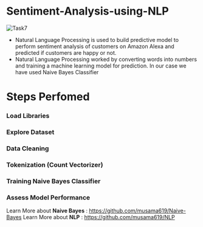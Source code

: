 # Sentiment-Analysis-using-NLP

![Task7](https://user-images.githubusercontent.com/34093998/88653749-e8338480-d0e5-11ea-8bd4-13856886b2db.png)


* Natural Language Processing is used to build predictive model to perform sentiment analysis of customers on Amazon Alexa and predicted if customers are happy or not.
* Natural Language Processing worked by converting words into numbers and training a machine learning model for prediction. In our case we have used Naive Bayes Classifier

# Steps Perfomed

### Load Libraries
### Explore Dataset
### Data Cleaning
### Tokenization (Count Vectorizer)
### Training Naive Bayes Classifier
### Assess Model Performance

Learn More about **Naive Bayes** : https://github.com/musama619/Naive-Bayes
Learn More about **NLP** : https://github.com/musama619/NLP
